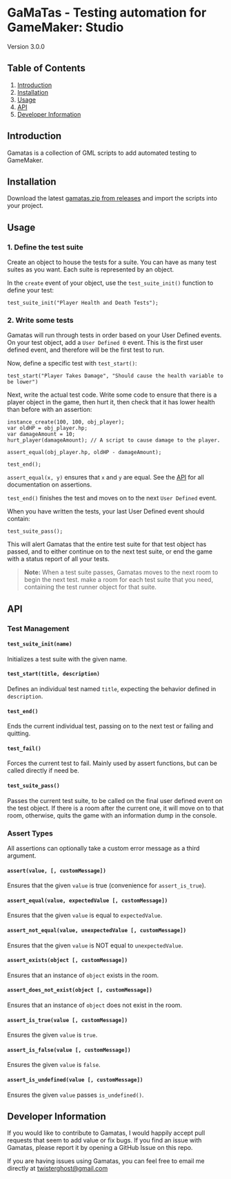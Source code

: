 GaMaTas - Testing automation for GameMaker: Studio
=======

Version 3.0.0

## Table of Contents
1. [Introduction](#introduction)
2. [Installation](#installation)
3. [Usage](#usage)
4. [API](#api)
5. [Developer Information](#developer-information)


## Introduction

Gamatas is a collection of GML scripts to add automated testing to GameMaker.

## Installation

Download the latest [gamatas.zip from releases](https://github.com/twisterghost/gamatas/releases) and import the scripts
into your project.

## Usage


### 1. Define the test suite

Create an object to house the tests for a suite. You can have as many test
suites as you want. Each suite is represented by an object.

In the `create` event of your object, use the `test_suite_init()` function to define
your test:

```GML
test_suite_init("Player Health and Death Tests");
```

### 2. Write some tests

Gamatas will run through tests in order based on your User Defined events. On
your test object, add a `User Defined 0` event. This is the first user defined
event, and therefore will be the first test to run.

Now, define a specific test with `test_start()`:

```GML
test_start("Player Takes Damage", "Should cause the health variable to be lower")
```
Next, write the actual test code. Write some code to ensure that
there is a player object in the game, then hurt it, then check that it has
lower health than before with an assertion:

```GML
instance_create(100, 100, obj_player);
var oldHP = obj_player.hp;
var damageAmount = 10;
hurt_player(damageAmount); // A script to cause damage to the player.

assert_equal(obj_player.hp, oldHP - damageAmount);

test_end();
```

`assert_equal(x, y)` ensures that `x` and `y` are equal. See the [API](#api) for all
documentation on assertions.

`test_end()` finishes the test and moves on to the next `User Defined` event.

When you have written the tests, your last User Defined event should contain:

```GML
test_suite_pass();
```

This will alert Gamatas that the entire test suite for that test object has
passed, and to either continue on to the next test suite, or end the game with
a status report of all your tests.

> **Note:** When a test suite passes, Gamatas moves to the next room to begin the next test.
> make a room for each test suite that you need, containing the test runner object for that suite.

## API

### Test Management

#### `test_suite_init(name)`

Initializes a test suite with the given name.

#### `test_start(title, description)`

Defines an individual test named `title`, expecting the behavior defined in
`description`.

#### `test_end()`

Ends the current individual test, passing on to the next test or failing and
quitting.

#### `test_fail()`

Forces the current test to fail. Mainly used by assert functions, but can be
called directly if need be.

#### `test_suite_pass()`

Passes the current test suite, to be called on the final user defined event on 
the test object. If there is a room after the current one, it will move on to
that room, otherwise, quits the game with an information dump in the console.

### Assert Types

All assertions can optionally take a custom error message as a third argument.

#### `assert(value, [, customMessage])`

Ensures that the given `value` is true (convenience for `assert_is_true`).

#### `assert_equal(value, expectedValue [, customMessage])`

Ensures that the given `value` is equal to `expectedValue`.

#### `assert_not_equal(value, unexpectedValue [, customMessage])`

Ensures that the given `value` is NOT equal to `unexpectedValue`.

#### `assert_exists(object [, customMessage])`

Ensures that an instance of `object` exists in the room.

#### `assert_does_not_exist(object [, customMessage])`

Ensures that an instance of `object` does not exist in the room.

#### `assert_is_true(value [, customMessage])`

Ensures the given `value` is `true`.

#### `assert_is_false(value [, customMessage])`

Ensures the given `value` is `false`.

#### `assert_is_undefined(value [, customMessage])`

Ensures the given `value` passes `is_undefined()`.

## Developer Information

If you would like to contribute to Gamatas, I would happily accept pull
requests that seem to add value or fix bugs. If you find an issue with Gamatas,
please report it by opening a GitHub Issue on this repo.

If you are having issues using Gamatas, you can feel free to email me directly
at twisterghost@gmail.com
